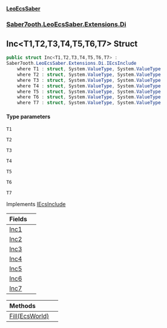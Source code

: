 #### [LeoEcsSaber](index.md 'index')
### [Saber7ooth.LeoEcsSaber.Extensions.Di](Saber7ooth.LeoEcsSaber.Extensions.Di.md 'Saber7ooth.LeoEcsSaber.Extensions.Di')

## Inc<T1,T2,T3,T4,T5,T6,T7> Struct

```csharp
public struct Inc<T1,T2,T3,T4,T5,T6,T7> :
Saber7ooth.LeoEcsSaber.Extensions.Di.IEcsInclude
    where T1 : struct, System.ValueType, System.ValueType
    where T2 : struct, System.ValueType, System.ValueType
    where T3 : struct, System.ValueType, System.ValueType
    where T4 : struct, System.ValueType, System.ValueType
    where T5 : struct, System.ValueType, System.ValueType
    where T6 : struct, System.ValueType, System.ValueType
    where T7 : struct, System.ValueType, System.ValueType
```
#### Type parameters

<a name='Saber7ooth.LeoEcsSaber.Extensions.Di.Inc_T1,T2,T3,T4,T5,T6,T7_.T1'></a>

`T1`

<a name='Saber7ooth.LeoEcsSaber.Extensions.Di.Inc_T1,T2,T3,T4,T5,T6,T7_.T2'></a>

`T2`

<a name='Saber7ooth.LeoEcsSaber.Extensions.Di.Inc_T1,T2,T3,T4,T5,T6,T7_.T3'></a>

`T3`

<a name='Saber7ooth.LeoEcsSaber.Extensions.Di.Inc_T1,T2,T3,T4,T5,T6,T7_.T4'></a>

`T4`

<a name='Saber7ooth.LeoEcsSaber.Extensions.Di.Inc_T1,T2,T3,T4,T5,T6,T7_.T5'></a>

`T5`

<a name='Saber7ooth.LeoEcsSaber.Extensions.Di.Inc_T1,T2,T3,T4,T5,T6,T7_.T6'></a>

`T6`

<a name='Saber7ooth.LeoEcsSaber.Extensions.Di.Inc_T1,T2,T3,T4,T5,T6,T7_.T7'></a>

`T7`

Implements [IEcsInclude](IEcsInclude.md 'Saber7ooth.LeoEcsSaber.Extensions.Di.IEcsInclude')

| Fields | |
| :--- | :--- |
| [Inc1](Inc_T1,T2,T3,T4,T5,T6,T7_.Inc1.md 'Saber7ooth.LeoEcsSaber.Extensions.Di.Inc<T1,T2,T3,T4,T5,T6,T7>.Inc1') | |
| [Inc2](Inc_T1,T2,T3,T4,T5,T6,T7_.Inc2.md 'Saber7ooth.LeoEcsSaber.Extensions.Di.Inc<T1,T2,T3,T4,T5,T6,T7>.Inc2') | |
| [Inc3](Inc_T1,T2,T3,T4,T5,T6,T7_.Inc3.md 'Saber7ooth.LeoEcsSaber.Extensions.Di.Inc<T1,T2,T3,T4,T5,T6,T7>.Inc3') | |
| [Inc4](Inc_T1,T2,T3,T4,T5,T6,T7_.Inc4.md 'Saber7ooth.LeoEcsSaber.Extensions.Di.Inc<T1,T2,T3,T4,T5,T6,T7>.Inc4') | |
| [Inc5](Inc_T1,T2,T3,T4,T5,T6,T7_.Inc5.md 'Saber7ooth.LeoEcsSaber.Extensions.Di.Inc<T1,T2,T3,T4,T5,T6,T7>.Inc5') | |
| [Inc6](Inc_T1,T2,T3,T4,T5,T6,T7_.Inc6.md 'Saber7ooth.LeoEcsSaber.Extensions.Di.Inc<T1,T2,T3,T4,T5,T6,T7>.Inc6') | |
| [Inc7](Inc_T1,T2,T3,T4,T5,T6,T7_.Inc7.md 'Saber7ooth.LeoEcsSaber.Extensions.Di.Inc<T1,T2,T3,T4,T5,T6,T7>.Inc7') | |

| Methods | |
| :--- | :--- |
| [Fill(EcsWorld)](Inc_T1,T2,T3,T4,T5,T6,T7_.Fill(EcsWorld).md 'Saber7ooth.LeoEcsSaber.Extensions.Di.Inc<T1,T2,T3,T4,T5,T6,T7>.Fill(Saber7ooth.LeoEcsSaber.EcsWorld)') | |
